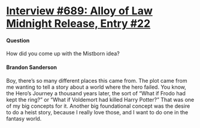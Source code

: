 # [Interview #689: Alloy of Law Midnight Release, Entry #22](https://www.theoryland.com/intvmain.php?i=689#22)

#### Question

How did you come up with the Mistborn idea?

#### Brandon Sanderson

Boy, there’s so many different places this came from. The plot came from me wanting to tell a story about a world where the hero failed. You know, the Hero’s Journey a thousand years later, the sort of “What if Frodo had kept the ring?” or “What if Voldemort had killed Harry Potter?” That was one of my big concepts for it. Another big foundational concept was the desire to do a heist story, because I really love those, and I want to do one in the fantasy world.

